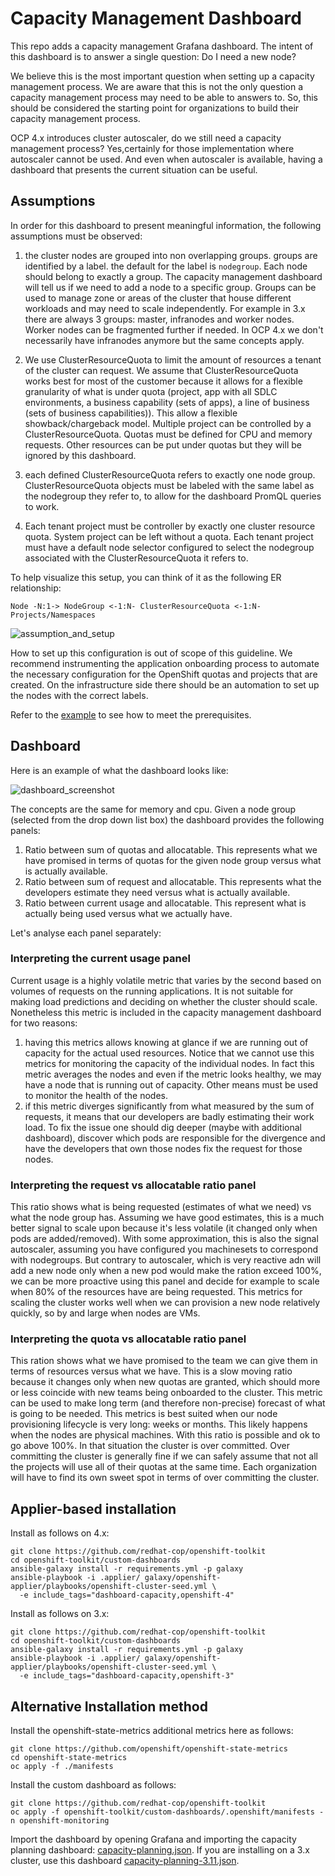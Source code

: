 # Capacity Management Dashboard

This repo adds a capacity management Grafana dashboard.
The intent of this dashboard is to answer a single question: Do I need a new node?

We believe this is the most important question when setting up a capacity management process. We are aware that this is not the only question a capacity management process may need to be able to answers to. So, this should be considered the starting point for organizations to build their capacity management process.

OCP 4.x introduces cluster autoscaler, do we still need a capacity management process? Yes,certainly for those implementation where autoscaler cannot be used. And even when autoscaler is available, having a dashboard that presents the current situation can be useful.

## Assumptions

In order for this dashboard to present meaningful information, the following assumptions must be observed:

1. the cluster nodes are grouped into non overlapping groups. groups are identified by a label. the default for the label is `nodegroup`. Each node should belong to exactly a group. The capacity management dashboard will tell us if we need to add a node to a specific group. Groups can be used to manage zone or areas of the cluster that house different workloads and may need to scale independently. For example in 3.x there are always 3 groups: master, infranodes and worker nodes. Worker nodes can be fragmented further if needed. In OCP 4.x we don't necessarily have infranodes anymore but the same concepts apply.

2. We use ClusterResourceQuota to limit the amount of resources a tenant of the cluster can request. We assume that ClusterResourceQuota works best for most of the customer because it allows for a flexible granularity of what is under quota (project, app with all SDLC environments, a business capability (sets of apps), a line of business (sets of business capabilities)). This allow a flexible showback/chargeback model. Multiple project can be controlled by a ClusterResourceQuota. Quotas must be defined for CPU and memory requests. Other resources can be put under quotas but they will be ignored by this dashboard.

3. each defined ClusterResourceQuota refers to exactly one node group. ClusterResourceQuota objects must be labeled with the same label as the nodegroup they refer to, to allow for the dashboard PromQL queries to work.

4. Each tenant project must be controller by exactly one cluster resource quota. System project can be left without a quota. Each tenant project must have a default node selector configured to select the nodegroup associated with the ClusterResourceQuota it refers to.

To help visualize this setup, you can think of it as the following ER relationship:

`Node -N:1-> NodeGroup <-1:N- ClusterResourceQuota <-1:N- Projects/Namespaces`

![assumption_and_setup](./media/assumptions_setup.png)

How to set up this configuration is out of scope of this guideline. We recommend instrumenting the application onboarding process to automate the necessary configuration for the OpenShift quotas and projects that are created. On the infrastructure side there should be an automation to set up the nodes with the correct labels.

Refer to the [example](./example/README.md) to see how to meet the prerequisites.

## Dashboard

Here is an example of what the dashboard looks like:

![dashboard_screenshot](./media/dashboard-screenshot.png)

The concepts are the same for memory and cpu. Given a node group (selected from the drop down list box) the dashboard provides the following panels:

1. Ratio between sum of quotas and allocatable. This represents what we have promised in terms of quotas for the given node group versus what is actually available.
2. Ratio between sum of request and allocatable. This represents what the developers estimate they need versus what is actually available.
3. Ratio between current usage and allocatable. This represent what is actually being used versus what we actually have.

Let's analyse each panel separately:

### Interpreting the current usage panel

Current usage is a highly volatile metric that varies by the second based on volumes of requests on the running applications. It is not suitable for making load predictions and deciding on whether the cluster should scale. Nonetheless this metric is included in the capacity management dashboard for two reasons:

1. having this metrics allows knowing at glance if we are running out of capacity for the actual used resources. Notice that we cannot use this metrics for monitoring the capacity of the individual nodes. In fact this metric averages the nodes and even if the metric looks healthy, we may have a node that is running out of capacity. Other means must be used to monitor the health of the nodes.
2. if this metric diverges significantly from what measured by the sum of requests, it means that our developers are badly estimating their work load. To fix the issue one should dig deeper (maybe with additional dashboard), discover which pods are responsible for the divergence and have the developers that own those nodes fix the request for those nodes.

### Interpreting the request vs allocatable ratio panel

This ratio shows what is being requested (estimates of what we need) vs what the node group has. Assuming we have good estimates, this is a much better signal to scale upon because it's less volatile (it changed only when pods are added/removed). With some approximation, this is also the signal autoscaler, assuming you have configured you machinesets to correspond with nodegroups. But contrary to autoscaler, which is very reactive adn will add a new node only when a new pod would make the ration exceed 100%, we can be more proactive using this panel and decide for example to scale when 80% of the resources have are being requested. This metrics for scaling the cluster works well when we can provision a new node relatively quickly, so by and large when nodes are VMs.

### Interpreting the quota vs allocatable ratio panel

This ration shows what we have promised to the team we can give them in terms of resources versus what we have. This is a slow moving ratio because it changes only when new quotas are granted, which should more or less coincide with new teams being onboarded to the cluster. This metric can be used to make long term (and therefore non-precise) forecast of what is going to be needed. This metrics is best suited when our node provisioning lifecycle is very long: weeks or months. This likely happens when the nodes are physical machines.
With this ratio is possible and ok to go above 100%. In that situation the cluster is over committed. Over committing the cluster is generally fine if we can safely assume that not all the projects will use all of their quotas at the same time. Each organization will have to find its own sweet spot in terms of over committing the cluster.

## Applier-based installation

Install as follows on 4.x:

```shell
git clone https://github.com/redhat-cop/openshift-toolkit
cd openshift-toolkit/custom-dashboards
ansible-galaxy install -r requirements.yml -p galaxy
ansible-playbook -i .applier/ galaxy/openshift-applier/playbooks/openshift-cluster-seed.yml \
  -e include_tags="dashboard-capacity,openshift-4"
```

Install as follows on 3.x:

```shell
git clone https://github.com/redhat-cop/openshift-toolkit
cd openshift-toolkit/custom-dashboards
ansible-galaxy install -r requirements.yml -p galaxy
ansible-playbook -i .applier/ galaxy/openshift-applier/playbooks/openshift-cluster-seed.yml \
  -e include_tags="dashboard-capacity,openshift-3"
```

## Alternative Installation method

Install the openshift-state-metrics additional metrics here as follows:

```shell
git clone https://github.com/openshift/openshift-state-metrics
cd openshift-state-metrics
oc apply -f ./manifests
```

Install the custom dashboard as follows:

```shell
git clone https://github.com/redhat-cop/openshift-toolkit
oc apply -f openshift-toolkit/custom-dashboards/.openshift/manifests -n openshift-monitoring
```

Import the dashboard by opening Grafana and importing the capacity planning dashboard: [capacity-planning.json](./capacity-planning.json). If you are installing on a 3.x cluster, use this dashboard [capacity-planning-3.11.json](./capacity-planning-3.11.json).
